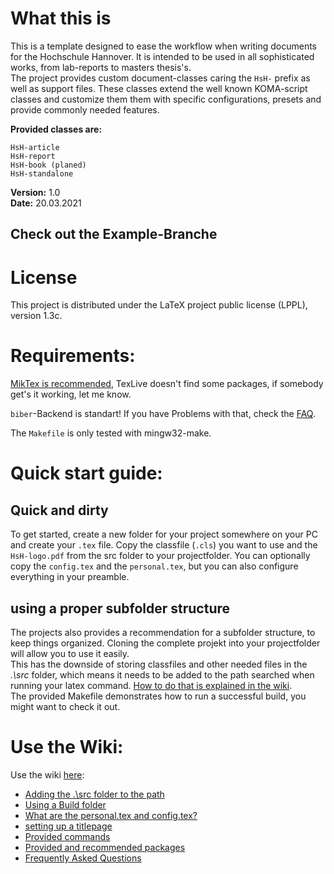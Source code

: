 # What this is

This is a template designed to ease the workflow when writing documents for the Hochschule Hannover. It is intended to be used in all sophisticated
works, from lab-reports to masters thesis's.  
The project provides custom document-classes caring the `HsH-` prefix as well as support files. These classes extend the well known KOMA-script
classes and customize them them with specific configurations, presets and provide commonly needed features.  

**Provided classes are:**  

	HsH-article 
	HsH-report  
	HsH-book (planed)  
	HsH-standalone

**Version:** 1.0  
**Date:** 20.03.2021

## Check out the **Example-Branche**
# License

This project is distributed under the LaTeX project public license (LPPL), version 1.3c.  


# Requirements:

[MikTex is recommended](https://miktex.org/), TexLive doesn't find some packages, if somebody get's it working, let me know.

`biber`-Backend is standart! If you have Problems with that, check the [FAQ](https://lab.it.hs-hannover.de/qxx-tul-u1/latex-template-hsh/-/wikis/faq). 

The `Makefile` is only tested with mingw32-make.

# Quick start guide:


## Quick and dirty
To get started, create a new folder for your project somewhere on your PC and create your `.tex` file. Copy the classfile (`.cls`) you want to use and
the `HsH-logo.pdf` from the src folder to your projectfolder. You can optionally copy the `config.tex` and the `personal.tex`, but you can also
configure everything  in your preamble. 

## using a proper subfolder structure

The projects also provides a recommendation for a subfolder structure, to keep things organized. Cloning the complete projekt into your projectfolder
will allow you to use it easily.  
This has the downside of storing classfiles and other needed files in the *.\src* folder, which means it needs to be added to the path searched when
running your latex command. [How to do that is explained in the wiki](https://lab.it.hs-hannover.de/qxx-tul-u1/latex-template-hsh/-/wikis/Adding%20the%20.%5Csrc%20folder%20to%20the%20path).  
The provided Makefile demonstrates how to run a successful build, you might want to check it out.


# Use the Wiki:

Use the wiki [here](https://lab.it.hs-hannover.de/qxx-tul-u1/latex-template-hsh/-/wikis/home):

- [Adding the .\src folder to the path](https://lab.it.hs-hannover.de/qxx-tul-u1/latex-template-hsh/-/wikis/Adding%20the%20.%5Csrc%20folder%20to%20the%20path)  
- [Using a Build folder](https://lab.it.hs-hannover.de/qxx-tul-u1/latex-template-hsh/-/wikis/Using%20a%20Build%20Folder)  
- [What are the personal.tex and config.tex?](https://lab.it.hs-hannover.de/qxx-tul-u1/latex-template-hsh/-/wikis/What%20are%20the%20personal.tex%20and%20config.tex)  
- [setting up a titlepage](https://lab.it.hs-hannover.de/qxx-tul-u1/latex-template-hsh/-/wikis/setting%20up%20a%20titlepage)  
- [Provided commands](https://lab.it.hs-hannover.de/qxx-tul-u1/latex-template-hsh/-/wikis/Provided%20commands)  
- [Provided and recommended packages](https://lab.it.hs-hannover.de/qxx-tul-u1/latex-template-hsh/-/wikis/Provided%20and%20recommended%20packages)
- [Frequently Asked Questions](https://lab.it.hs-hannover.de/qxx-tul-u1/latex-template-hsh/-/wikis/faq)  
